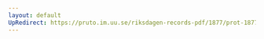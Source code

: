 ```yaml
---
layout: default
UpRedirect: https://pruto.im.uu.se/riksdagen-records-pdf/1877/prot-1877--ak--059.pdf
---
```

